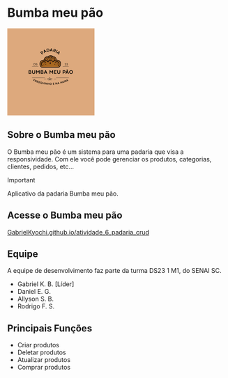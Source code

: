 # Bumba meu pão
<img src="assets/logos/Logo.png" alt="Logotipo do Bumba meu pão" width="200"/>

## Sobre o Bumba meu pão
O Bumba meu pão é um sistema para uma padaria que visa a responsividade. Com ele você pode gerenciar os produtos, categorias, clientes, pedidos, etc...
> [!IMPORTANT]
> Aplicativo da padaria Bumba meu pão.
## Acesse o Bumba meu pão
[GabrielKyochi.github.io/atividade_6_padaria_crud](https://github.com/GabrielKyochi/atividade_6_padaria_crud)
## Equipe
A equipe de desenvolvimento faz parte da turma DS23 1 M1, do SENAI SC.
- Gabriel K. B. [Líder]
- Daniel E. G.
- Allyson S. B. 
- Rodrigo F. S.
## Principais Funções
- Criar produtos
- Deletar produtos
- Atualizar produtos
- Comprar produtos